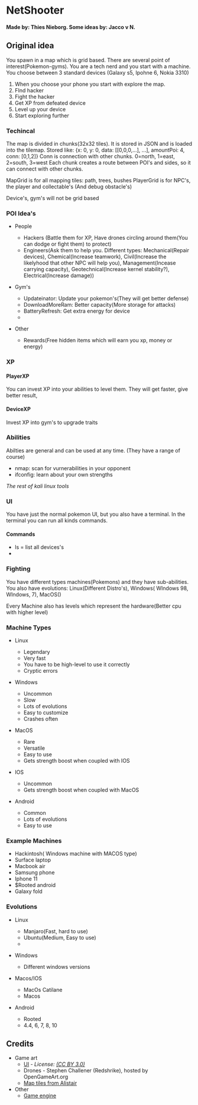 # NetShooter
#### Made by: Thies Nieborg. Some ideas by: Jacco v N.

## Original idea
You spawn in a map which is grid based. There are several point of interest(Pokemon-gyms).
You are a tech nerd and you start with a machine. You choose between 3 standard devices (Galaxy s5, Ipohne 6, Nokia 3310)
1. When you choose your phone you start with explore the map.
2. FInd hacker
3. Fight the hacker
4. Get XP from defeated device
5. Level up your device
6. Start exploring further

### Techincal
The map is divided in chunks(32x32 tiles). It is stored in JSON and is loaded into the tilemap.
Stored like: {x: 0, y: 0, data: [[0,0,0,...], ...], amountPoi: 4, conn: [0,1,2]}
Conn is connection with other chunks. 0=north, 1=east, 2=south, 3=west
Each chunk creates a route between POI's and sides, so it can connect with other chunks.

MapGrid is for all mapping tiles: path, trees, bushes
PlayerGrid is for NPC's, the player and collectable's (And debug obstacle's)

Device's, gym's  will not be grid based


### POI Idea's
* People
  * Hackers (Battle them for XP, Have drones circling around them(You can dodge or fight them) to protect)
  * Engineers(Ask them to help you. Different types: Mechanical(Repair devices), Chemical(Increase teamwork), Civil(Increase the likelyhood that other NPC will help you), Management(Incease carrying capacity), Geotechnical(Increase kernel stability?), Electrical(Increase damage))
  
* Gym's
  * Updateinator: Update your pokemon's(They will get better defense)
  * DownloadMoreRam: Better capacity(More storage for attacks)
  * BatteryRefresh: Get extra energy for device
  * 

* Other
  * Rewards(Free hidden items which will earn you xp, money or energy)


### XP
#### PlayerXP
You can invest XP into your abilities to level them. They will get faster, give better result, 

#### DeviceXP
Invest XP into gym's to upgrade traits

### Abilities
Abilties are general and can be used at any time. (They have a range of course)
* nmap: scan for vurnerabilities in your opponent
* ifconfig: learn about your own strengths

*The rest of kali linux tools*

### UI
You have just the normal pokemon UI, but you also have a terminal.
In the terminal you can run all kinds commands.
#### Commands
* ls = list all devices's
* 

### Fighting
You have different types machines(Pokemons) and they have sub-abilities.
You also have evolutions: Linux(Different Distro's), Windows( WIndows 98, WIndows, 7), MacOS()

Every Machine also has levels which represent the hardware(Better cpu with higher level)

### Machine Types
* Linux
    * Legendary
    * Very fast
    * You have to be high-level to use it correctly
    * Cryptic errors

* Windows
    * Uncommon
    * Slow
    * Lots of evolutions
    * Easy to customize
    * Crashes often

* MacOS
    * Rare
    * Versatile
    * Easy to use
    * Gets strength boost when coupled with IOS
   
 * IOS
    * Uncommon
    * Gets strength boost when coupled with MacOS
    
* Android
    * Common
    * Lots of evolutions
    * Easy to use
    
### Example Machines
* Hackintosh( Windows machine with MACOS type)
* Surface laptop
* Macbook air
* Samsung phone
* Iphone 11
* $Rooted android
* Galaxy fold


### Evolutions
* Linux
    * Manjaro(Fast, hard to use)
    * Ubuntu(Medium, Easy to use)
    * 

* Windows
    * Different windows versions
    
* Macos/IOS
    * MacOs Catilane
    * Macos
    
* Android
    * Rooted
    * 4.4, 6, 7, 8, 10
    

## Credits
* Game art
    * [UI](https://lucapixel.itch.io/ultimate-kit-pixel-art) - *License: [(CC BY 3.0)](https://creativecommons.org/licenses/by/3.0/)*
    * Drones - Stephen Challener (Redshrike), hosted by OpenGameArt.org
    * [Map tiles from Alistair](https://fanart.pokefans.net/tutorials/mapping/tilesets)
* Other
    * [Game engine](http://godotengine.org/)
